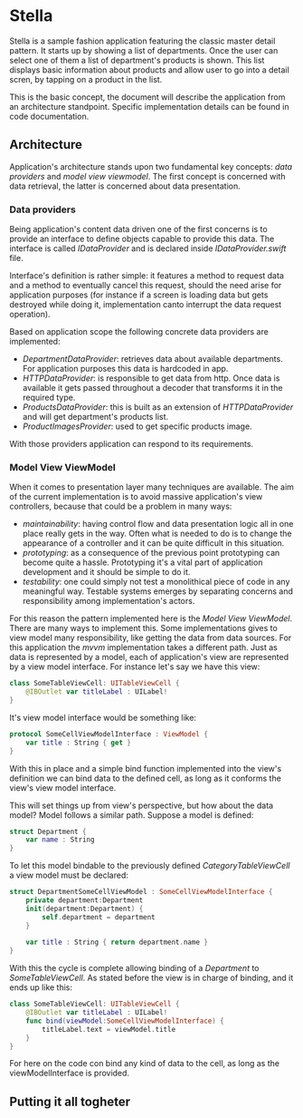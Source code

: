 # Stella

Stella is a sample fashion application featuring the classic master detail pattern. It starts up by showing a list of departments. Once the user can select one of them a list of department's products is shown. This list displays basic information about products and allow user to go into a detail scren, by tapping on a product in the list.

This is the basic concept, the document will describe the application from an architecture standpoint. Specific implementation details can be found in code documentation.

## Architecture

Application's architecture stands upon two fundamental key concepts: *data providers* and *model view viewmodel*. The first concept is concerned with data retrieval, the latter is concerned about data presentation.

### Data providers

Being application's content data driven one of the first concerns is to provide an interface to define objects capable to provide this data. The interface is called *IDataProvider* and is declared inside *IDataProvider.swift* file.

Interface's definition is rather simple: it features a method to request data and a method to eventually cancel this request, should the need arise for application purposes (for instance if a screen is loading data but gets destroyed while doing it, implementation canto interrupt the data request operation).

Based on application scope the following concrete data providers are implemented:

* *DepartmentDataProvider*: retrieves data about available departments. For application purposes this data is hardcoded in app.
* *HTTPDataProvider*: is responsible to get data from http. Once data is available it gets passed throughout a decoder that transforms it in the required type.
* *ProductsDataProvider*: this is built as an extension of *HTTPDataProvider* and will get department's products list.
* *ProductImagesProvider*: used to get specific products image.

With those providers application can respond to its requirements.

### Model View ViewModel

When it comes to presentation layer many techniques are available. The aim of the current implementation is to avoid massive application's view controllers, because that could be a problem in many ways:

* *maintainability*: having control flow and data presentation logic all in one place really gets in the way. Often what is needed to do is to change the appearance of a controller and it can be quite difficult in this situation.
* *prototyping*: as a consequence of the previous point prototyping can become quite a hassle. Prototyping it's a vital part of application development and it should be simple to do it.
* *testability*: one could simply not test a monolithical piece of code in any meaningful way. Testable systems emerges by separating concerns and responsibility among implementation's actors.

For this reason the pattern implemented here is the *Model View ViewModel*. There are many ways to implement this. Some implementations gives to view model many responsibility, like getting the data from data sources.  For this application the *mvvm* implementation takes a different path. Just as data is represented by a model, each of application's view are represented by a view model interface. For instance let's say we have this view:
```swift
class SomeTableViewCell: UITableViewCell {
    @IBOutlet var titleLabel : UILabel!
}
```

It's view model interface would be something like:
```swift
protocol SomeCellViewModelInterface : ViewModel {
    var title : String { get }
}
```

With this in place and a simple bind function implemented into the view's definition we can bind data to the defined cell, as long as it conforms the view's view model interface.

This will set things up from view's perspective, but how about the data model? Model follows a similar path. Suppose a model is defined:

```swift
struct Department {
    var name : String
}
```

To let this model bindable to the previously defined *CategoryTableViewCell* a view model must be declared:

```swift
struct DepartmentSomeCellViewModel : SomeCellViewModelInterface {
    private department:Department
    init(department:Department) {
        self.department = department
    }
    
    var title : String { return department.name }
}
```

With this the cycle is complete allowing binding of a *Department* to *SomeTableViewCell*.
As stated before the view is in charge of binding, and it ends up like this:
```swift
class SomeTableViewCell: UITableViewCell {
    @IBOutlet var titleLabel : UILabel!
    func bind(viewModel:SomeCellViewModelInterface) {
        titleLabel.text = viewModel.title
    }
}
```

For here on the code con bind any kind of data to the cell, as long as the viewModelInterface is provided.

## Putting it all togheter



